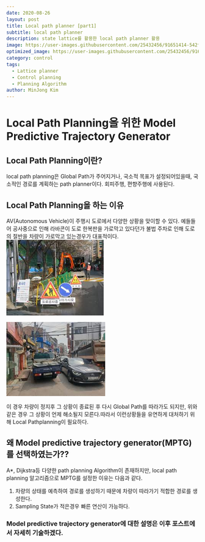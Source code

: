 ```yaml
---
date: 2020-08-26
layout: post
title: Local path planner [part1]
subtitle: local path planner
description: state lattice를 활용한 local path planner 활용 
image: https://user-images.githubusercontent.com/25432456/91651414-542f5100-eac7-11ea-8c2c-66eb21f90418.gif
optimized_image: https://user-images.githubusercontent.com/25432456/91651414-542f5100-eac7-11ea-8c2c-66eb21f90418.gif
category: control
tags:
  - Lattice planner
  - Control planning
  - Planning Algorithm
author: MinJong Kim
---
```


# Local Path Planning을 위한 Model Predictive Trajectory Generator

## Local Path Planning이란?
local path planning은 Global Path가 주어지거나, 국소적 목표가 설정되어있을때, 국소적인 경로를 계획하는 path planner이다. 회피주행, 편향주행에 사용된다.

## Local Path Planning을 하는 이유
AV(Autonomous Vehicle)이 주행시 도로에서 다양한 상황을 맞이할 수 있다. 예들들어 공사중으로 인해 라바콘이 도로 한복판을 가로막고 있다던가 불법 주차로 인해 도로의 절반을 차량이 가로막고 있는경우가 대표적이다.
![공사중 도로](https://github.com/DGIST-ARTIV/dgist-artiv.github.io/blob/master/docs/media/load1.jpeg)

![불법주차 도로](https://github.com/DGIST-ARTIV/dgist-artiv.github.io/blob/master/docs/media/load2.jpeg)


이 경우 차량이 정지후 그 상황이 종료된 후 다시 Global Path를 따라가도 되지만, 위와 같은 경우 그 상황이 언제 해소될지 모른다.따라서 이런상황들을 유연하게 대처하기 위해 Local Pathplanning이 필요하다.

## 왜 Model predictive trajectory generator(MPTG)를 선택하였는가??
A*, Dijkstra등 다양한 path planning Algorithm이 존재하지만, local path planning 알고리즘으로 MPTG를 설정한 이유는 다음과 같다.
1. 차량의 상태를 예측하여 경로를 생성하기 때문에 차량이 따라가기 적합한 경로를 생성한다.
2. Sampling State가 적은경우 빠른 연산이 가능하다.

### Model predictive trajectory generator에 대한 설명은 이후 포스트에서 자세히 기술하겠다.
